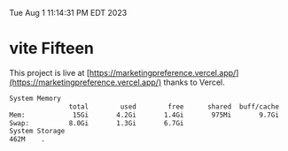 Tue Aug  1 11:14:31 PM EDT 2023

# vite Fifteen


This project is live at [https://marketingpreference.vercel.app/](https://marketingpreference.vercel.app/) thanks to Vercel.

```bash
System Memory
               total        used        free      shared  buff/cache   available
Mem:            15Gi       4.2Gi       1.4Gi       975Mi       9.7Gi       9.7Gi
Swap:          8.0Gi       1.3Gi       6.7Gi
System Storage
462M	.
```
